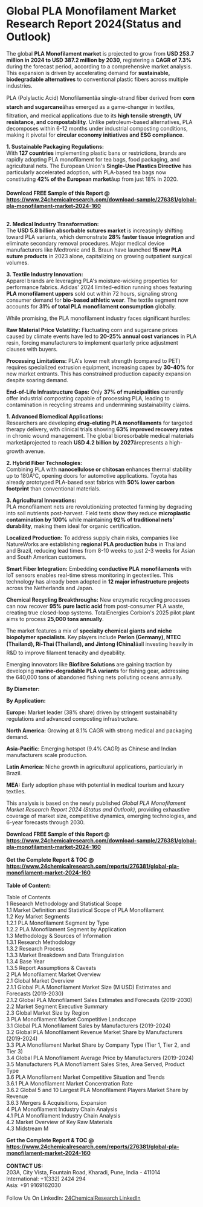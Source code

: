 <h1>Global PLA Monofilament Market Research Report 2024(Status and Outlook)</h1><p>The global <strong>PLA Monofilament market</strong> is projected to grow from <strong>USD 253.7 million in 2024 to USD 387.2 million by 2030</strong>, registering a <strong>CAGR of 7.3%</strong> during the forecast period, according to a comprehensive market analysis. This expansion is driven by accelerating demand for <strong>sustainable, biodegradable alternatives</strong> to conventional plastic fibers across multiple industries.</p><p>PLA (Polylactic Acid) Monofilamentâa single-strand fiber derived from <strong>corn starch and sugarcane</strong>âhas emerged as a game-changer in textiles, filtration, and medical applications due to its <strong>high tensile strength, UV resistance, and compostability</strong>. Unlike petroleum-based alternatives, PLA decomposes within 6-12 months under industrial composting conditions, making it pivotal for <strong>circular economy initiatives and ESG compliance</strong>.</p><p><strong>1. Sustainable Packaging Regulations:</strong><br>
With <strong>127 countries</strong> implementing plastic bans or restrictions, brands are rapidly adopting PLA monofilament for tea bags, food packaging, and agricultural nets. The European Union's <strong>Single-Use Plastics Directive</strong> has particularly accelerated adoption, with PLA-based tea bags now constituting <strong>42% of the European market</strong>âup from just 18% in 2020.</p><div><b>Download FREE Sample of this Report @ 
            <a href="https://www.24chemicalresearch.com/download-sample/276381/global-pla-monofilament-market-2024-160">
            https://www.24chemicalresearch.com/download-sample/276381/global-pla-monofilament-market-2024-160</a></b></div><br><p><strong>2. Medical Industry Transformation:</strong><br>
The <strong>USD 5.8 billion absorbable sutures market</strong> is increasingly shifting toward PLA variants, which demonstrate <strong>28% faster tissue integration</strong> and eliminate secondary removal procedures. Major medical device manufacturers like Medtronic and B. Braun have launched <strong>15 new PLA suture products</strong> in 2023 alone, capitalizing on growing outpatient surgical volumes.</p><p><strong>3. Textile Industry Innovation:</strong><br>
Apparel brands are leveraging PLA's moisture-wicking properties for performance fabrics. Adidas' 2024 limited-edition running shoes featuring <strong>PLA monofilament uppers</strong> sold out within 72 hours, signaling strong consumer demand for <strong>bio-based athletic wear</strong>. The textile segment now accounts for <strong>31% of total PLA monofilament consumption</strong> globally.</p><p>While promising, the PLA monofilament industry faces significant hurdles:</p><p><strong>Raw Material Price Volatility:</strong> Fluctuating corn and sugarcane prices caused by climate events have led to <strong>20-25% annual cost variances</strong> in PLA resin, forcing manufacturers to implement quarterly price adjustment clauses with buyers.</p><p><strong>Processing Limitations:</strong> PLA's lower melt strength (compared to PET) requires specialized extrusion equipment, increasing capex by <strong>30-40%</strong> for new market entrants. This has constrained production capacity expansion despite soaring demand.</p><p><strong>End-of-Life Infrastructure Gaps:</strong> Only <strong>37% of municipalities</strong> currently offer industrial composting capable of processing PLA, leading to contamination in recycling streams and undermining sustainability claims.</p><p><strong>1. Advanced Biomedical Applications:</strong><br>
Researchers are developing <strong>drug-eluting PLA monofilaments</strong> for targeted therapy delivery, with clinical trials showing <strong>63% improved recovery rates</strong> in chronic wound management. The global bioresorbable medical materials marketâprojected to reach <strong>USD 4.2 billion by 2027</strong>ârepresents a high-growth avenue.</p><p><strong>2. Hybrid Fiber Technologies:</strong><br>
Combining PLA with <strong>nanocellulose or chitosan</strong> enhances thermal stability up to 180Â°C, opening doors for automotive applications. Toyota has already prototyped PLA-based seat fabrics with <strong>50% lower carbon footprint</strong> than conventional materials.</p><p><strong>3. Agricultural Innovations:</strong><br>
PLA monofilament nets are revolutionizing protected farming by degrading into soil nutrients post-harvest. Field tests show they reduce <strong>microplastic contamination by 100%</strong> while maintaining <strong>92% of traditional nets' durability</strong>, making them ideal for organic certification.</p><p><strong>Localized Production:</strong> To address supply chain risks, companies like NatureWorks are establishing <strong>regional PLA production hubs</strong> in Thailand and Brazil, reducing lead times from 8-10 weeks to just 2-3 weeks for Asian and South American customers.</p><p><strong>Smart Fiber Integration:</strong> Embedding <strong>conductive PLA monofilaments</strong> with IoT sensors enables real-time stress monitoring in geotextiles. This technology has already been adopted in <strong>12 major infrastructure projects</strong> across the Netherlands and Japan.</p><p><strong>Chemical Recycling Breakthroughs:</strong> New enzymatic recycling processes can now recover <strong>95% pure lactic acid</strong> from post-consumer PLA waste, creating true closed-loop systems. TotalEnergies Corbion's 2025 pilot plant aims to process <strong>25,000 tons annually</strong>.</p><p>The market features a mix of <strong>specialty chemical giants and niche biopolymer specialists</strong>. Key players include <strong>Perlon (Germany), NTEC (Thailand), Ri-Thai (Thailand), and Jintong (China)</strong>âall investing heavily in R&amp;D to improve filament tenacity and dyeability.</p><p>Emerging innovators like <strong>Biofibre Solutions</strong> are gaining traction by developing <strong>marine-degradable PLA variants</strong> for fishing gear, addressing the 640,000 tons of abandoned fishing nets polluting oceans annually.</p><p><strong>By Diameter:</strong></p><p><strong>By Application:</strong></p><p><strong>Europe:</strong> Market leader (38% share) driven by stringent sustainability regulations and advanced composting infrastructure.</p><p><strong>North America:</strong> Growing at 8.1% CAGR with strong medical and packaging demand.</p><p><strong>Asia-Pacific:</strong> Emerging hotspot (9.4% CAGR) as Chinese and Indian manufacturers scale production.</p><p><strong>Latin America:</strong> Niche growth in agricultural applications, particularly in Brazil.</p><p><strong>MEA:</strong> Early adoption phase with potential in medical tourism and luxury textiles.</p><p>This analysis is based on the newly published <em>Global PLA Monofilament Market Research Report 2024 (Status and Outlook)</em>, providing exhaustive coverage of market size, competitive dynamics, emerging technologies, and 6-year forecasts through 2030.</p><div><b>Download FREE Sample of this Report @ 
            <a href="https://www.24chemicalresearch.com/download-sample/276381/global-pla-monofilament-market-2024-160">
            https://www.24chemicalresearch.com/download-sample/276381/global-pla-monofilament-market-2024-160</a></b></div><br><div><b>Get the Complete Report & TOC @ 
            <a href="https://www.24chemicalresearch.com/reports/276381/global-pla-monofilament-market-2024-160">
            https://www.24chemicalresearch.com/reports/276381/global-pla-monofilament-market-2024-160</a></b></div><br>
            <b>Table of Content:</b><p>Table of Contents<br />
1 Research Methodology and Statistical Scope<br />
1.1 Market Definition and Statistical Scope of PLA Monofilament<br />
1.2 Key Market Segments<br />
1.2.1 PLA Monofilament Segment by Type<br />
1.2.2 PLA Monofilament Segment by Application<br />
1.3 Methodology & Sources of Information<br />
1.3.1 Research Methodology<br />
1.3.2 Research Process<br />
1.3.3 Market Breakdown and Data Triangulation<br />
1.3.4 Base Year<br />
1.3.5 Report Assumptions & Caveats<br />
2 PLA Monofilament Market Overview<br />
2.1 Global Market Overview<br />
2.1.1 Global PLA Monofilament Market Size (M USD) Estimates and Forecasts (2019-2030)<br />
2.1.2 Global PLA Monofilament Sales Estimates and Forecasts (2019-2030)<br />
2.2 Market Segment Executive Summary<br />
2.3 Global Market Size by Region<br />
3 PLA Monofilament Market Competitive Landscape<br />
3.1 Global PLA Monofilament Sales by Manufacturers (2019-2024)<br />
3.2 Global PLA Monofilament Revenue Market Share by Manufacturers (2019-2024)<br />
3.3 PLA Monofilament Market Share by Company Type (Tier 1, Tier 2, and Tier 3)<br />
3.4 Global PLA Monofilament Average Price by Manufacturers (2019-2024)<br />
3.5 Manufacturers PLA Monofilament Sales Sites, Area Served, Product Type<br />
3.6 PLA Monofilament Market Competitive Situation and Trends<br />
3.6.1 PLA Monofilament Market Concentration Rate<br />
3.6.2 Global 5 and 10 Largest PLA Monofilament Players Market Share by Revenue<br />
3.6.3 Mergers & Acquisitions, Expansion<br />
4 PLA Monofilament Industry Chain Analysis<br />
4.1 PLA Monofilament Industry Chain Analysis<br />
4.2 Market Overview of Key Raw Materials<br />
4.3 Midstream M</p><div><b>Get the Complete Report & TOC @ 
            <a href="https://www.24chemicalresearch.com/reports/276381/global-pla-monofilament-market-2024-160">
            https://www.24chemicalresearch.com/reports/276381/global-pla-monofilament-market-2024-160</a></b></div><br><b>CONTACT US:</b><br>
            203A, City Vista, Fountain Road, Kharadi, Pune, India - 411014<br>
            International: +1(332) 2424 294<br>
            Asia: +91 9169162030 <br><br>
            Follow Us On LinkedIn: <a href="https://www.linkedin.com/company/24chemicalresearch/">24ChemicalResearch LinkedIn</a>